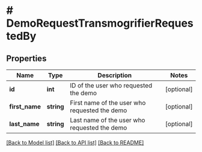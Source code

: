 # # DemoRequestTransmogrifierRequestedBy

## Properties

Name | Type | Description | Notes
------------ | ------------- | ------------- | -------------
**id** | **int** | ID of the user who requested the demo | [optional]
**first_name** | **string** | First name of the user who requested the demo | [optional]
**last_name** | **string** | Last name of the user who requested the demo | [optional]

[[Back to Model list]](../../README.md#models) [[Back to API list]](../../README.md#endpoints) [[Back to README]](../../README.md)
